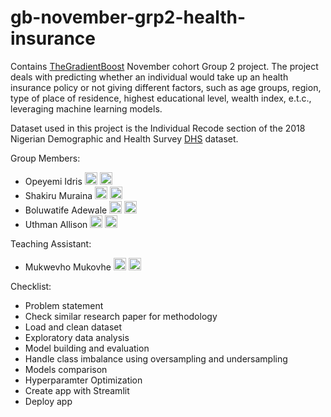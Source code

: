 # gb-november-grp2-health-insurance
 
Contains [TheGradientBoost](https://thegradientboost.com/) November cohort Group 2 project. The project deals with predicting whether an individual would take up an health insurance policy or not giving different factors, such as age  groups, region, type of place of residence, highest educational level, wealth index, e.t.c., leveraging machine learning models. 

Dataset used in this project is the Individual Recode section of the 2018 Nigerian Demographic and Health Survey [DHS](https://dhsprogram.com/data/dataset/Nigeria_Standard-DHS_2018.cfm) dataset. 

Group Members:

* Opeyemi Idris <a href="https://www.linkedin.com/in/moshood-opeyemi-idris-a63744b1/" alt="Linkedin"><img height="20" src="https://github.com/imdhruv99/imdhruv99/blob/master/readme/linkedin.png"></a> <a href="https://github.com/hardcore05" alt="GitHub"><img height="20" src="https://github.com/imdhruv99/imdhruv99/blob/master/readme/github.png"></a>
* Shakiru Muraina <a href="https://www.linkedin.com/in/shakiru-muraina-a71460122/ " alt="Linkedin"><img height="20" src="https://github.com/imdhruv99/imdhruv99/blob/master/readme/linkedin.png"></a> <a href="https://github.com/Debare" alt="GitHub"><img height="20" src="https://github.com/imdhruv99/imdhruv99/blob/master/readme/github.png"></a>
* Boluwatife Adewale <a href="https://www.linkedin.com/in/boluwatifeadewale/ " alt="Linkedin"><img height="20" src="https://github.com/imdhruv99/imdhruv99/blob/master/readme/linkedin.png"></a> <a href="https://github.com/BBLinus" alt="GitHub"><img height="20" src="https://github.com/imdhruv99/imdhruv99/blob/master/readme/github.png"></a>
* Uthman Allison <a href="https://www.linkedin.com/in/uthman-allison-b8b276144/" alt="Linkedin"><img height="20" src="https://github.com/imdhruv99/imdhruv99/blob/master/readme/linkedin.png"></a> <a href="https://github.com/alliwene" alt="GitHub"><img height="20" src="https://github.com/imdhruv99/imdhruv99/blob/master/readme/github.png"></a>

Teaching Assistant:
* Mukwevho Mukovhe <a href="https://www.linkedin.com/in/mukwevho-justice/" alt="Linkedin"><img height="20" src="https://github.com/imdhruv99/imdhruv99/blob/master/readme/linkedin.png"></a> <a href="https://github.com/Mikovhe" alt="GitHub"><img height="20" src="https://github.com/imdhruv99/imdhruv99/blob/master/readme/github.png"></a>


Checklist:

* Problem statement
* Check similar research paper for methodology
* Load and clean dataset
* Exploratory data analysis
* Model building and evaluation
* Handle class imbalance using oversampling and undersampling
* Models comparison
* Hyperparamter Optimization
* Create app with Streamlit
* Deploy app
